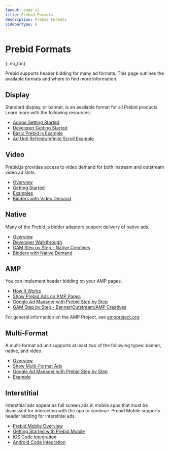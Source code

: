 ```yaml
---
layout: page_v2
title: Prebid Formats
description: Prebid Formats
sidebarType: 6
---
```


# Prebid Formats
{:.no_toc}

Prebid supports header bidding for many ad formats. This page outlines the available formats and where to find more information.

## Display

Standard display, or banner, is an available format for all Prebid products. Learn more with the following resources:

- [Adops Getting Started](/adops/before-you-start.html)
- [Developer Getting Started](/dev-docs/getting-started.html)
- [Basic Prebid.js Example](/dev-docs/examples/basic-example.html)
- [Ad Unit Refresh/Infinite Scroll Example](/dev-docs/examples/adunit-refresh.html)

## Video

Prebid.js provides access to video demand for both instream and outstream video ad slots.

- [Overview](/prebid-video/video-overview.html)
- [Getting Started](/prebid-video/video-getting-started.html)
- [Examples](/examples/video)
- [Bidders with Video Demand](/dev-docs/bidders.html#bidders-with-video-and-native-demand)

## Native

Many of the Prebid.js bidder adaptors support delivery of native ads.

- [Overview](/dev-docs/show-native-ads.html#how-native-ads-work)
- [Developer Walkthrough](/dev-docs/show-native-ads.html)
- [GAM Step by Step - Native Creatives](/adops/gam-native.html)
- [Bidders with Native Demand](/dev-docs/bidders.html#bidders-with-video-and-native-demand)

## AMP

You can implement header bidding on your AMP pages.

- [How It Works](/dev-docs/show-prebid-ads-on-amp-pages.html)
- [Show Prebid Ads on AMP Pages](/dev-docs/show-prebid-ads-on-amp-pages.html)
- [Google Ad Manager with Prebid Step by Step](/adops/step-by-step.html)
- [GAM Step by Step - Banner/Outstream/AMP Creatives](/adops/gam-creative-banner-sbs.html)

For general information on the AMP Project, see [ampproject.org](https://www.ampproject.org/).

## Multi-Format

A multi-format ad unit supports at least two of the following types: banner, native, and video.

- [Overview](/dev-docs/show-multi-format-ads.html#how-multi-format-ads-work)
- [Show Multi-Format Ads](/dev-docs/show-multi-format-ads.html)
- [Google Ad Manager with Prebid Step by Step](/adops/step-by-step.html)
- [Example](/dev-docs/examples/multi-format-example.html)

## Interstitial

Interstitial ads appear as full screen ads in mobile apps that must be dismissed for interaction with the app to continue. Prebid Mobile supports header bidding for interstitial ads.

- [Prebid Mobile Overview](/prebid-mobile/prebid-mobile.html)
- [Getting Started with Prebid Mobile](/prebid-mobile/prebid-mobile-getting-started.html)
- [iOS Code Integration](/prebid-mobile/pbm-api/ios/code-integration-ios.html)
- [Android Code Integration](/prebid-mobile/pbm-api/android/code-integration-android.html)

